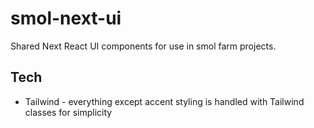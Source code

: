 # smol-next-ui

Shared Next React UI components for use in smol farm projects.

## Tech

-   Tailwind - everything except accent styling is handled with Tailwind classes for simplicity
